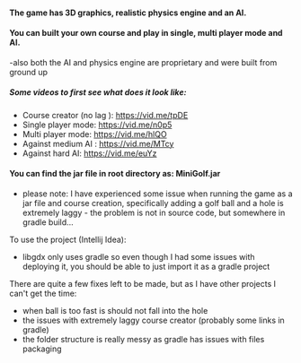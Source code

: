 
#### The game has 3D graphics, realistic physics engine and an AI.
#### You can built your own course and play in single, multi player mode and AI.
-also both the AI and physics engine are proprietary and were built from ground up 

##### Some videos to first see what does it look like: 
- Course creator (no lag ):  https://vid.me/tpDE
- Single player mode: https://vid.me/n0p5
- Multi player mode: https://vid.me/hlQO
- Against medium AI : https://vid.me/MTcy
- Against hard AI: https://vid.me/euYz



#### You can find the jar file in root directory as: MiniGolf.jar

- please note: 
I have experienced some issue when running the game as a jar file and course creation, 
specifically adding a golf ball and a hole is extremely laggy - the problem is not in source code, but somewhere in gradle build... 



To use the project (Intellij Idea):
- libgdx only uses gradle so even though I had some issues with deploying it, 
 you should be able to just import it as a gradle project



There are quite a few fixes left to be made, but as I have other projects I can't get the time:
- when ball is too fast is should not fall into the hole
- the issues with extremely laggy course creator (probably some links in gradle)
- the folder structure is really messy as gradle has issues with files packaging
